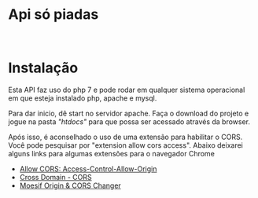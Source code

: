 <h1> Api só piadas </h1>

<meta charset="utf-8">
<br>

<h1>Instalação</h1>

<p>
    Esta API faz uso do php 7 e pode rodar em qualquer sistema operacional em que 
    esteja instalado php, apache e mysql.
</p>
<p>
    Para dar inicio, dê start no servidor apache.
    Faça o download do projeto e jogue na pasta <cite> "htdocs"</cite> para que possa ser acessado através da browser.

</p>

<p>
    Após isso, é aconselhado o uso de uma extensão para habilitar o CORS. Você pode pesquisar
    por "extension allow cors access".
    Abaixo deixarei alguns links para algumas extensões para o navegador Chrome
</p>
<ul>
    <li>
        <a href="https://chrome.google.com/webstore/detail/allow-cors-access-control/lhobafahddgcelffkeicbaginigeejlf?hl=pt-BR">
            Allow CORS: Access-Control-Allow-Origin
        </a>
    </li>
    <li>
        <a href="https://chrome.google.com/webstore/detail/cross-domain-cors/mjhpgnbimicffchbodmgfnemoghjakai?hl=pt-BR">
            Cross Domain - CORS
        </a>
    </li>
    <li>
        <a href="https://chrome.google.com/webstore/detail/moesif-origin-cors-change/digfbfaphojjndkpccljibejjbppifbc?hl=pt-BR">
            Moesif Origin & CORS Changer
        </a>
    </li>
</ul>
